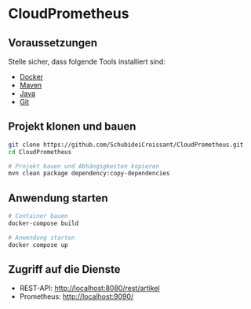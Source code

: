 # CloudPrometheus

## Voraussetzungen

Stelle sicher, dass folgende Tools installiert sind:

- [Docker](https://www.docker.com/)
- [Maven](https://maven.apache.org/)
- [Java](https://adoptium.net/)
- [Git](https://git-scm.com/)

## Projekt klonen und bauen

```bash
git clone https://github.com/SchubideiCroissant/CloudPrometheus.git
cd CloudPrometheus

# Projekt bauen und Abhängigkeiten kopieren
mvn clean package dependency:copy-dependencies
```

## Anwendung starten

```bash
# Container bauen
docker-compose build

# Anwendung starten
docker compose up
```

## Zugriff auf die Dienste

- REST-API: [http://localhost:8080/rest/artikel](http://localhost:8080/rest/artikel)
- Prometheus: [http://localhost:9090/](http://localhost:9090/)
